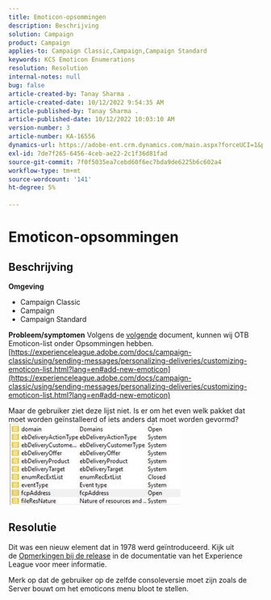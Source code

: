 ```yaml
---
title: Emoticon-opsommingen
description: Beschrijving
solution: Campaign
product: Campaign
applies-to: Campaign Classic,Campaign,Campaign Standard
keywords: KCS Emoticon Enumerations
resolution: Resolution
internal-notes: null
bug: false
article-created-by: Tanay Sharma .
article-created-date: 10/12/2022 9:54:35 AM
article-published-by: Tanay Sharma .
article-published-date: 10/12/2022 10:03:10 AM
version-number: 3
article-number: KA-16556
dynamics-url: https://adobe-ent.crm.dynamics.com/main.aspx?forceUCI=1&pagetype=entityrecord&etn=knowledgearticle&id=8a5b6bdc-134a-ed11-bba2-0022480868ff
exl-id: 7de7f265-6456-4ceb-ae22-2c1f36d81fad
source-git-commit: 7f0f5035ea7cebd60f6ec7bda9de6225b6c602a4
workflow-type: tm+mt
source-wordcount: '141'
ht-degree: 5%

---
```


# Emoticon-opsommingen

## Beschrijving

<b>Omgeving</b>
- Campaign Classic
- Campaign
- Campaign Standard



<b>Probleem/symptomen</b>
Volgens de [volgende](https://experienceleague.adobe.com/docs/campaign-classic/using/sending-messages/personalizing-deliveries/customizing-emoticon-list.html?lang=en#add-new-emoticon) document, kunnen wij OTB Emoticon-list onder Opsommingen hebben.
[https://experienceleague.adobe.com/docs/campaign-classic/using/sending-messages/personalizing-deliveries/customizing-emoticon-list.html?lang=en#add-new-emoticon](https://experienceleague.adobe.com/docs/campaign-classic/using/sending-messages/personalizing-deliveries/customizing-emoticon-list.html?lang=en#add-new-emoticon)

Maar de gebruiker ziet deze lijst niet. Is er om het even welk pakket dat moet worden geïnstalleerd of iets anders dat moet worden gevormd?
![](assets/___7707b2fe-144a-ed11-bba2-0022480868ff___.jpeg)


## Resolutie


Dit was een nieuw element dat in 1978 werd geïntroduceerd. Kijk uit de [Opmerkingen bij de release](https://experienceleague.adobe.com/docs/campaign-classic/using/release-notes/previous-releases/release--20-2.html?lang=en#release-20-2-1-build-9178) in de documentatie van het Experience League voor meer informatie.

Merk op dat de gebruiker op de zelfde consoleversie moet zijn zoals de Server bouwt om het emoticons menu bloot te stellen.
